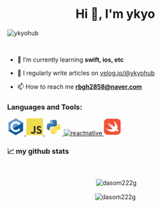 <h1 align="center">Hi 👋, I'm ykyo</h1>
<p align="left"> <img src="https://komarev.com/ghpvc/?username=ykyohub&label=Profile%20views&color=0e75b6&style=flat" alt="ykyohub" /> </p>

<p align="left"> <a href="https://twitter.com/" target="blank"><img src="https://img.shields.io/twitter/follow/?logo=twitter&style=for-the-badge" alt="" /></a> </p>

- 🌱 I’m currently learning **swift, ios, etc**

- 📝 I regularly write articles on [velog.io/@ykyohub](velog.io/@ykyohub)

- 📫 How to reach me **rbgh2858@naver.com**


<h3 align="left">Languages and Tools:</h3>
<p align="left"> <a href="https://www.cprogramming.com/" target="_blank" rel="noreferrer"> <img src="https://raw.githubusercontent.com/devicons/devicon/master/icons/c/c-original.svg" alt="c" width="40" height="40"/> </a> <a href="https://developer.mozilla.org/en-US/docs/Web/JavaScript" target="_blank" rel="noreferrer"> <img src="https://raw.githubusercontent.com/devicons/devicon/master/icons/javascript/javascript-original.svg" alt="javascript" width="40" height="40"/> </a> <a href="https://www.python.org" target="_blank" rel="noreferrer"> <img src="https://raw.githubusercontent.com/devicons/devicon/master/icons/python/python-original.svg" alt="python" width="40" height="40"/> </a> <a href="https://reactnative.dev/" target="_blank" rel="noreferrer"> <img src="https://reactnative.dev/img/header_logo.svg" alt="reactnative" width="40" height="40"/> </a> <a href="https://developer.apple.com/swift/" target="_blank" rel="noreferrer"> <img src="https://raw.githubusercontent.com/devicons/devicon/master/icons/swift/swift-original.svg" alt="swift" width="40" height="40"/> </a> </p>

<h3 align="left">📈 my github stats</h3>
<br />

<p  align="center">&nbsp;<img align="center" src="https://github-readme-stats.vercel.app/api?username=dasom222g&show_icons=true&theme=gotham&locale=en" alt="dasom222g" /></p>

<p  align="center"><img align="center" src="https://github-readme-streak-stats.herokuapp.com/?user=dasom222g&theme=gotham" alt="dasom222g" /></p>
